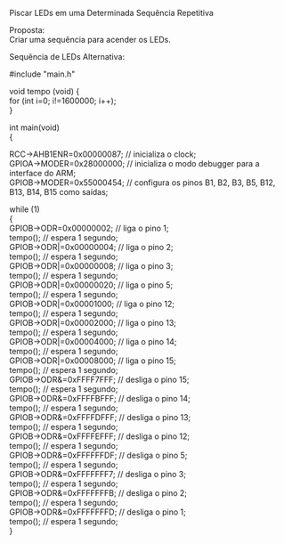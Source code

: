 Piscar LEDs em uma Determinada Sequência Repetitiva

Proposta:  
  Criar uma sequência para acender os LEDs.
  
 Sequência de LEDs Alternativa:       
 
 #include "main.h"
                         
void tempo (void) {                     
for (int i=0; i!=1600000; i++);                
}                 
                     
int main(void)              
{             
                                                        
RCC->AHB1ENR=0x00000087;  // inicializa o clock;                                       
GPIOA->MODER=0x28000000;  // inicializa o modo debugger para a interface do ARM;                           
GPIOB->MODER=0x55000454;  // configura os pinos B1, B2, B3, B5, B12, B13, B14, B15 como saídas;                         
                   
while (1)              
{                                             
GPIOB->ODR=0x00000002;  // liga o pino 1;          
tempo();  // espera 1 segundo;   
GPIOB->ODR|=0x00000004;  // liga o pino 2;           
tempo();  // espera 1 segundo;                
GPIOB->ODR|=0x00000008;  // liga o pino 3;          
tempo();  // espera 1 segundo;                   
GPIOB->ODR|=0x00000020;  // liga o pino 5;             
tempo();  // espera 1 segundo;                       
GPIOB->ODR|=0x00001000;  // liga o pino 12;               
tempo();  // espera 1 segundo;                     
GPIOB->ODR|=0x00002000;  // liga o pino 13;           
tempo();  // espera 1 segundo;                     
GPIOB->ODR|=0x00004000;  // liga o pino 14;                
tempo();  // espera 1 segundo;               
GPIOB->ODR|=0x00008000;  // liga o pino 15;               
tempo();  // espera 1 segundo;                
GPIOB->ODR&=0xFFFF7FFF;  // desliga o pino 15;                    
tempo();  // espera 1 segundo;                    
GPIOB->ODR&=0xFFFFBFFF;  // desliga o pino 14;                          
tempo();  // espera 1 segundo;                           
GPIOB->ODR&=0xFFFFDFFF;  // desliga o pino 13;             
tempo();  // espera 1 segundo;                    
GPIOB->ODR&=0xFFFFEFFF;  // desliga o pino 12;              
tempo();  // espera 1 segundo;                     
GPIOB->ODR&=0xFFFFFFDF;  // desliga o pino 5;                 
tempo();  // espera 1 segundo;                             
GPIOB->ODR&=0xFFFFFFF7;  // desliga o pino 3;                
tempo();  // espera 1 segundo;                   
GPIOB->ODR&=0xFFFFFFFB;  // desliga o pino 2;                
tempo();  // espera 1 segundo;                     
GPIOB->ODR&=0xFFFFFFFD;  // desliga o pino 1;               
tempo();  // espera 1 segundo;               
}              
          
